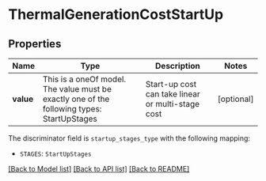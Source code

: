 # ThermalGenerationCostStartUp

## Properties

Name | Type | Description | Notes
------------ | ------------- | ------------- | -------------
**value** | This is a oneOf model. The value must be exactly one of the following types: StartUpStages | Start-up cost can take linear or multi-stage cost | [optional]

The discriminator field is `startup_stages_type` with the following mapping:

- `STAGES`: `StartUpStages`

[[Back to Model list]](../README.md#models) [[Back to API list]](../README.md#api-endpoints) [[Back to README]](../README.md)
